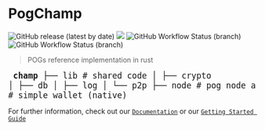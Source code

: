 # PogChamp

![GitHub release (latest by date)](https://img.shields.io/github/v/release/pognetwork/champ?label=version&logo=github&style=flat-square) ![](https://img.shields.io/npm/v/@pognetwork/champ-wasm?style=flat-square&logo=npm) ![GitHub Workflow Status (branch)](https://img.shields.io/github/workflow/status/pognetwork/champ/Testing/main?label=tests&style=flat-square) ![GitHub Workflow Status (branch)](https://img.shields.io/github/workflow/status/pognetwork/champ/Audit%20Dependencies/main?label=audit&style=flat-square)

> POGs reference implementation in rust

<big><pre>
**champ**
├── lib # shared code
│ ├── crypto
│ ├── db
│ ├── log
│ └── p2p
├── node # pog node application
└── wallet # simple wallet (native) </pre></big>

For further information, check out our [`Documentation`](https://pog.network/champ)
or our [`Getting Started Guide`](https://pog.network/champ)

